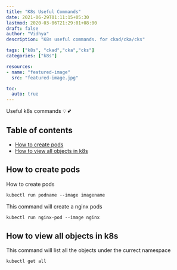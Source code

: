 ```yaml
---
title: "K8s Useful Commands"
date: 2021-06-29T01:11:15+05:30
lastmod: 2020-03-06T21:29:01+08:00
draft: false
author: "Vidhya"
description: "K8s useful commands. for ckad/cka/cks"

tags: ["k8s", "ckad","cka","cks"]
categories: ["k8s"]

resources:
- name: "featured-image"
  src: "featured-image.jpg"

toc:
  auto: true  
---
```

Useful k8s commands 💡 :two_hearts:

## Table of contents

- [How to create pods](#how-to-create-pods)
- [How to view all objects in k8s](#how-to-view-all-objects-in-k8s)




## How to create pods

How to create pods

```md
kubectl run podname --image imagename

```
This command will create a nginx pods

```md
kubectl run nginx-pod --image nginx
```

## How to view all objects in k8s

This command will list all the objects under the currect namespace
```md
kubectl get all
```